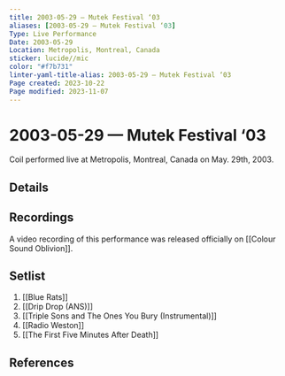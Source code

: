 ```yaml
---
title: 2003-05-29 — Mutek Festival ‘03
aliases: [2003-05-29 — Mutek Festival ‘03]
Type: Live Performance
Date: 2003-05-29
Location: Metropolis, Montreal, Canada
sticker: lucide//mic
color: "#f7b731"
linter-yaml-title-alias: 2003-05-29 — Mutek Festival ‘03
Page created: 2023-10-22
Page modified: 2023-11-07
---
```


# 2003-05-29 — Mutek Festival ‘03

Coil performed live at Metropolis, Montreal, Canada on May. 29th, 2003.

## Details


## Recordings

A video recording of this performance was released officially on [[Colour Sound Oblivion]].

## Setlist
1. [[Blue Rats]]
2. [[Drip Drop (ANS)]]
3. [[Triple Sons and The Ones You Bury (Instrumental)]]
4. [[Radio Weston]]
5. [[The First Five Minutes After Death]]

## References

[^1]: [Entry at Live Coil Archive](https://live-coil-archive.com/2003-2/2003-mutek03/)

